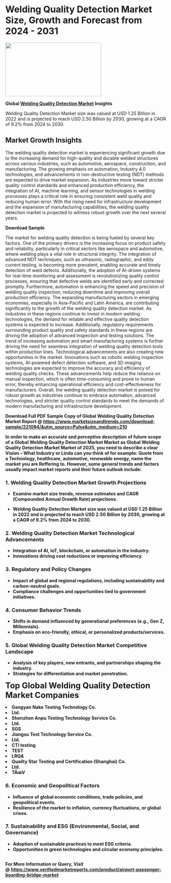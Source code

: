 <H1>Welding Quality Detection Market Size, Growth and Forecast from 2024 - 2031</H1><img class="aligncenter size-medium wp-image-584254" src="https://thirdeyenews.in/wp-content/uploads/2024/09/Global-Market-Research-300x168.jpeg" alt="" width="300" height="168" /><p><strong>Global&nbsp;<a href="https://www.marketsizeandtrends.com/download-sample/221094/&amp;utm_source=Pulse&amp;utm_medium=210">Welding Quality Detection Market</a> Insights</strong></p><p>Welding Quality Detection Market size was valued at USD 1.25 Billion in 2022 and is projected to reach USD 2.50 Billion by 2030, growing at a CAGR of 9.2% from 2024 to 2030.</p><p><h2>Market Growth Insights</h2> <p>The welding quality detection market is experiencing significant growth due to the increasing demand for high-quality and durable welded structures across various industries, such as automotive, aerospace, construction, and manufacturing. The growing emphasis on automation, Industry 4.0 technologies, and advancements in non-destructive testing (NDT) methods are expected to drive market expansion. As industries move toward stricter quality control standards and enhanced production efficiency, the integration of AI, machine learning, and sensor technologies in welding processes plays a critical role in ensuring consistent weld quality and reducing human error. With the rising need for infrastructure development and the expansion of manufacturing capabilities, the welding quality detection market is projected to witness robust growth over the next several years.</p> <p><strong>Download Sample</strong></p> <p>The market for welding quality detection is being fueled by several key factors. One of the primary drivers is the increasing focus on product safety and reliability, particularly in critical sectors like aerospace and automotive, where welding plays a vital role in structural integrity. The integration of advanced NDT techniques, such as ultrasonic, radiographic, and eddy current testing, is becoming more prevalent, enabling accurate and timely detection of weld defects. Additionally, the adoption of AI-driven systems for real-time monitoring and assessment is revolutionizing quality control processes, ensuring that defective welds are identified early and corrected promptly. Furthermore, automation is enhancing the speed and precision of welding quality inspection, reducing downtime and improving overall production efficiency. The expanding manufacturing sectors in emerging economies, especially in Asia-Pacific and Latin America, are contributing significantly to the growth of the welding quality detection market. As industries in these regions continue to invest in modern welding technologies, the demand for reliable and effective quality detection systems is expected to increase. Additionally, regulatory requirements surrounding product quality and safety standards in these regions are driving the adoption of advanced inspection and testing solutions. The trend of increasing automation and smart manufacturing systems is further driving the need for seamless integration of welding quality detection tools within production lines. Technological advancements are also creating new opportunities in the market. Innovations such as robotic welding inspection systems, AI-powered defect detection software, and 3D imaging technologies are expected to improve the accuracy and efficiency of welding quality checks. These advancements help reduce the reliance on manual inspection, which is often time-consuming and prone to human error, thereby enhancing operational efficiency and cost-effectiveness for manufacturers. Overall, the welding quality detection market is poised for robust growth as industries continue to embrace automation, advanced technologies, and stricter quality control standards to meet the demands of modern manufacturing and infrastructure development. <p><strong></p><p><span class=""><strong>Download Full PDF Sample Copy of Global Welding Quality Detection Market Report</strong> @ <a href="https://www.marketsizeandtrends.com/download-sample/221094/&amp;utm_source=Pulse&amp;utm_medium=210" target="_blank">https://www.marketsizeandtrends.com/download-sample/221094/&amp;utm_source=Pulse&amp;utm_medium=210</a></span></p><p>In order to make an accurate and perceptive description of future scope of a Global&nbsp;Welding Quality Detection Market Market as Global&nbsp;Welding Quality Detection Market Market of 2025, you need to describe a clear Vision &ndash; What Industry or Linda can you think of for example: Quote from a Technology, healthcare, automotive, renewable energy, name the market you are Reffering to. However, some general trends and factors usually impact market reports and their future outlook include:</p><h3>1.&nbsp;<strong>Welding Quality Detection Market Growth Projections</strong></h3><ul><li>Examine market size trends, revenue estimates and CAGR (Compounded Annual Growth Rate) projections.</li><li><p>Welding Quality Detection Market size was valued at USD 1.25 Billion in 2022 and is projected to reach USD 2.50 Billion by 2030, growing at a CAGR of 9.2% from 2024 to 2030.</p></li></ul><h3>2.&nbsp;<strong>Welding Quality Detection Market Technological Advancements</strong></h3><ul><li>Integration of AI, IoT, blockchain, or automation in the industry.</li><li>Innovations driving cost reductions or improving efficiency.</li></ul><h3>3.&nbsp;<strong>Regulatory and Policy Changes</strong></h3><ul><li>Impact of global and regional regulations, including sustainability and carbon-neutral goals.</li><li>Compliance challenges and opportunities tied to government initiatives.</li></ul><h3>4.&nbsp;<strong>Consumer Behavior Trends</strong></h3><ul><li>Shifts in demand influenced by generational preferences (e.g., Gen Z, Millennials).</li><li>Emphasis on eco-friendly, ethical, or personalized products/services.</li></ul><h3>5.&nbsp;<strong>Global Welding Quality Detection Market Competitive Landscape</strong></h3><ul><li>Analysis of key players, new entrants, and partnerships shaping the industry.</li><li>Strategies for differentiation and market penetration.</li></ul><p data-pm-slice="1 1 []"><span style="color: inherit; font-family: inherit; font-size: 25px;">Top Global Welding Quality Detection Market Companies</span></p><div class="" data-test-id=""><p><li>Gangyan Nake Testing Technology Co.</li><li> Ltd.</li><li> Shenzhen Anpu Testing Technology Service Co.</li><li> Ltd.</li><li> SGS</li><li> Jiangsu Test Technology Service Co.</li><li> Ltd.</li><li> CTI testing</li><li> TEST</li><li> LRQA</li><li> Quality Star Testing and Certification (Shanghai) Co.</li><li> Ltd.</li><li> TÃœV</li></p></div><h3>6.&nbsp;<strong>Economic and Geopolitical Factors</strong></h3><ul><li>Influence of global economic conditions, trade policies, and geopolitical events.</li><li>Resilience of the market to inflation, currency fluctuations, or global crises.</li></ul><h3>7.&nbsp;<strong>Sustainability and ESG (Environmental, Social, and Governance)</strong></h3><ul><li>Adoption of sustainable practices to meet ESG criteria.</li><li>Opportunities in green technologies and circular economy principles.</li></ul><h2><strong style="font-size: 14px;">For More Information or Query, Visit @&nbsp;</strong><a style="background-color: #ffffff; font-size: 14px;" href="https://www.marketsizeandtrends.com/report/welding-quality-detection-market/" target="_blank">https://www.verifiedmarketreports.com/product/airport-passenger-boarding-bridge-market</a></h2>
